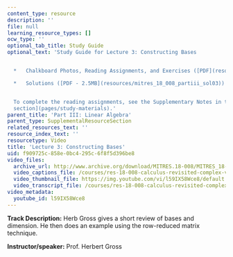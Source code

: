 ```yaml
---
content_type: resource
description: ''
file: null
learning_resource_types: []
ocw_type: ''
optional_tab_title: Study Guide
optional_text: 'Study Guide for Lecture 3: Constructing Bases


  *   Chalkboard Photos, Reading Assignments, and Exercises ([PDF](resources/mitres_18_008_partiii_lec03))

  *   Solutions ([PDF - 2.5MB](resources/mitres_18_008_partiii_sol03))


  To complete the reading assignments, see the Supplementary Notes in the [Study Materials
  section](pages/study-materials).'
parent_title: 'Part III: Linear Algebra'
parent_type: SupplementalResourceSection
related_resources_text: ''
resource_index_text: ''
resourcetype: Video
title: 'Lecture 3: Constructing Bases'
uid: f909725c-858e-0bc4-295c-6f8f5d396be8
video_files:
  archive_url: http://www.archive.org/download/MITRES.18-008/MITRES_18-008_Part3_lec3_300k.mp4
  video_captions_file: /courses/res-18-008-calculus-revisited-complex-variables-differential-equations-and-linear-algebra-fall-2011/77ae7ee3ed6b52e683c92e1d21504de2_l59IX58Wce8.vtt
  video_thumbnail_file: https://img.youtube.com/vi/l59IX58Wce8/default.jpg
  video_transcript_file: /courses/res-18-008-calculus-revisited-complex-variables-differential-equations-and-linear-algebra-fall-2011/395fbe37ccfbd8782678d847c5a3f692_l59IX58Wce8.pdf
video_metadata:
  youtube_id: l59IX58Wce8
---
```


**Track Description:** Herb Gross gives a short review of bases and dimension. He then does an example using the row-reduced matrix technique.

**Instructor/speaker:** Prof. Herbert Gross